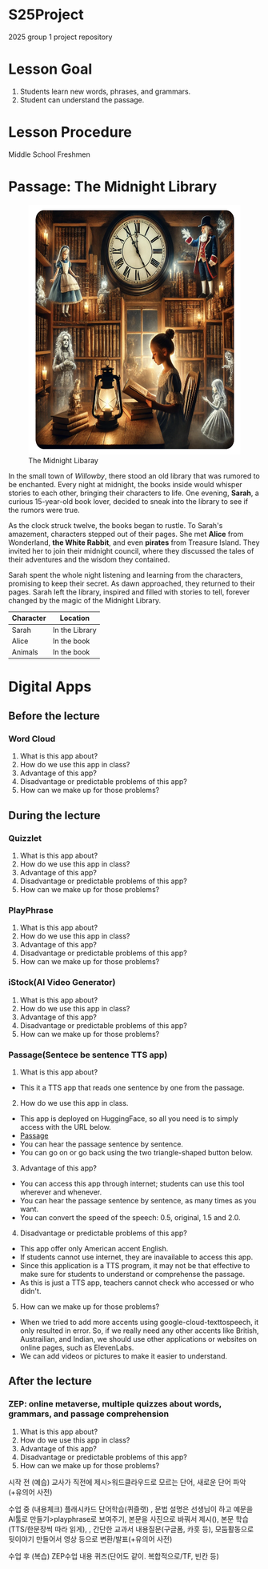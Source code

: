 # S25Project
2025 group 1 project repository

# Lesson Goal
1. Students learn new words, phrases, and grammars.
2. Student can understand the passage. 

# Lesson Procedure
Middle School Freshmen

# Passage: The Midnight Library

<figure>
  <img src="https://github.com/MK316/Digital-Literacy-Class/blob/main/materials/story01.png" height="500", width="500">
  <figcaption>The Midnight Libaray</figcaption>
</figure>


In the small town of *Willowby*, there stood an old library that was rumored to be enchanted. Every night at midnight, the books inside would whisper stories to each other, bringing their characters to life. One evening, **Sarah**, a curious 15-year-old book lover, decided to sneak into the library to see if the rumors were true.

As the clock struck twelve, the books began to rustle. To Sarah's amazement, characters stepped out of their pages. She met **Alice** from Wonderland, **the White Rabbit**, and even **pirates** from Treasure Island. They invited her to join their midnight council, where they discussed the tales of their adventures and the wisdom they contained.

Sarah spent the whole night listening and learning from the characters, promising to keep their secret. As dawn approached, they returned to their pages. Sarah left the library, inspired and filled with stories to tell, forever changed by the magic of the Midnight Library.


| Character |      Location     | 
|-----------|-------------------|
| Sarah     |   In the Library  |
| Alice     |   In the book     | 
| Animals   |   In the book     |


# Digital Apps
## Before the lecture
### Word Cloud
1. What is this app about?
2. How do we use this app in class?
3. Advantage of this app?
4. Disadvantage or predictable problems of this app?
5. How can we make up for those problems?

## During the lecture
### Quizzlet
1. What is this app about?
2. How do we use this app in class?
3. Advantage of this app?
4. Disadvantage or predictable problems of this app?
5. How can we make up for those problems?
### PlayPhrase
1. What is this app about?
2. How do we use this app in class?
3. Advantage of this app?
4. Disadvantage or predictable problems of this app?
5. How can we make up for those problems?
### iStock(AI Video Generator)
1. What is this app about?
2. How do we use this app in class?
3. Advantage of this app?
4. Disadvantage or predictable problems of this app?
5. How can we make up for those problems?
### Passage(Sentece be sentence TTS app)
1. What is this app about?
- This it a TTS app that reads one sentence by one from the passage.

2. How do we use this app in class.  
- This app is deployed on HuggingFace, so all you need is to simply access with the URL below.  
- [Passage](https://huggingface.co/spaces/KY7437/Passage)
- You can hear the passage sentence by sentence.    
- You can go on or go back using the two triangle-shaped button below.  

3. Advantage of this app?
- You can access this app through internet; students can use this tool wherever and whenever.   
- You can hear the passage sentence by sentence, as many times as you want.  
- You can convert the speed of the speech: 0.5, original, 1.5 and 2.0.  

4. Disadvantage or predictable problems of this app?
- This app offer only American accent English. 
- If students cannot use internet, they are inavailable to access this app. 
- Since this application is a TTS program, it may not be that effective to make sure for students to understand or comprehense the passage. 
- As this is just a TTS app, teachers cannot check who accessed or who didn't.   

5. How can we make up for those problems?
- When we tried to add more accents using google-cloud-texttospeech, it only resulted in error. So, if we really need any other accents like British, Austrailian, and Indian, we should use other applications or websites on online pages, such as ElevenLabs.   
- We can add videos or pictures to make it easier to understand. 

## After the lecture
### ZEP: online metaverse, multiple quizzes about words, grammars, and passage comprehension
1. What is this app about?
2. How do we use this app in class?
3. Advantage of this app?
4. Disadvantage or predictable problems of this app?
5. How can we make up for those problems?



시작 전
(예습)  교사가 직전에 제시>워드클라우드로 모르는 단어, 새로운 단어 파악 (+유의어 사전)

수업 중
(내용체크) 플래시카드 단어학습(퀴즐랫) , 문법 설명은 선생님이 하고 예문을 AI툴로 만들기>playphrase로 보여주기, 본문을 사진으로 바꿔서 제시(), 본문 학습(TTS/한문장씩 따라 읽게), , 간단한 교과서 내용질문(구글폼, 카훗 등), 모둠활동으로 뒷이야기 만들어서 영상 등으로 변환/발표(+유의어 사전)

수업 후 
(복습) ZEP수업 내용 퀴즈(단어도 같이. 복합적으로/TF, 빈칸 등)
